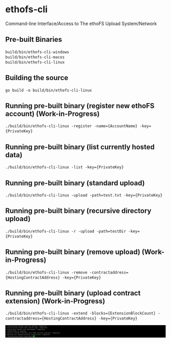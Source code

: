 # ethofs-cli
Command-line Interface/Access to The ethoFS Upload System/Network

## Pre-built Binaries

```shell
build/bin/ethofs-cli-windows
build/bin/ethofs-cli-macos
build/bin/ethofs-cli-linux
```
## Building the source

```shell
go build -o build/bin/ethofs-cli-linux
```
## Running pre-built binary (register new ethoFS account) (Work-in-Progress)

```shell
./build/bin/ethofs-cli-linux -register -name={AccountName} -key={PrivateKey}
```

## Running pre-built binary (list currently hosted data)

```shell
./build/bin/ethofs-cli-linux -list -key={PrivateKey}
```

## Running pre-built binary (standard upload)

```shell
./build/bin/ethofs-cli-linux -upload -path=test.txt -key={PrivateKey}
```

## Running pre-built binary (recursive directory upload)

```shell
./build/bin/ethofs-cli-linux -r -upload -path=testDir -key={PrivateKey}
```

## Running pre-built binary (remove upload) (Work-in-Progress)

```shell
./build/bin/ethofs-cli-linux -remove -contractaddress={HostingContractAddress} -key={PrivateKey}
```

## Running pre-built binary (upload contract extension) (Work-in-Progress)

```shell
./build/bin/ethofs-cli-linux -extend -blocks={ExtensionBlockCount} -contractaddress={HostingContractAddress} -key={PrivateKey}
```

![Upload Example](ethofs-cli.png)
